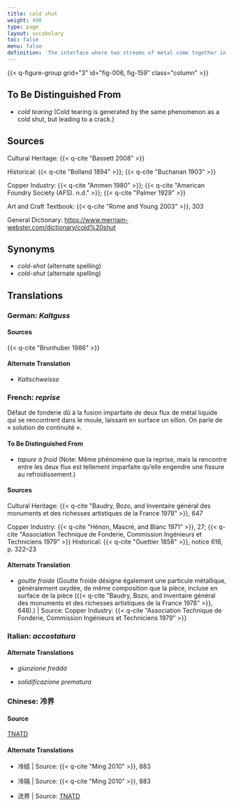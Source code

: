 ```yaml
---
title: cold shut
weight: 490
type: page
layout: vocabulary
toc: false
menu: false
definition: 'The interface where two streams of metal come together in the mold but do not fuse properly, often due to premature cooling of the metal in the mold. A cold shut may also describe a hole or void in a cast caused by premature cooling ({Rome and Young 2003}, 303). The cooled metal edges will be rounded in profile.'
---
```


{{< q-figure-group grid="3" id="fig-006, fig-159" class="column" >}}

## To Be Distinguished From

- *cold tearing* (Cold tearing is generated by the same phenomenon as a cold shut, but leading to a crack.)

## Sources

Cultural Heritage: {{< q-cite "Bassett 2008" >}}

Historical: {{< q-cite "Bolland 1894" >}}; {{< q-cite "Buchanan 1903" >}}

Copper Industry: {{< q-cite "Ammen 1980" >}}; {{< q-cite "American Foundry Society (AFS). n.d." >}}; {{< q-cite "Palmer 1929" >}}

Art and Craft Textbook: {{< q-cite "Rome and Young 2003" >}}, 303

General Dictionary: <https://www.merriam-webster.com/dictionary/cold%20shut>

## Synonyms

- *cold-shot* (alternate spelling)
- *cold-shut* (alternate spelling)

## Translations

<div class="accordion">

### **German**: *Kaltguss*

#### Sources

{{< q-cite "Brunhuber 1986" >}}

#### Alternate Translation

- *Kaltschweisse*

### **French**: *reprise*

Défaut de fonderie dû à la fusion imparfaite de deux flux de métal liquide qui se rencontrent dans le moule, laissant en surface un sillon. On parle de « solution de continuité ».

#### To Be Distinguished From

- *tapure à froid* (Note: Même phénomène que la reprise, mais la rencontre entre les deux flux est tellement imparfaite qu’elle engendre une fissure au refroidissement.)

#### Sources

Cultural Heritage: {{< q-cite "Baudry, Bozo, and Inventaire général des monuments et des richesses artistiques de la France 1978" >}}, 647

Copper Industry: {{< q-cite "Hénon, Mascré, and Blanc 1971" >}}, 27; {{< q-cite "Association Technique de Fonderie, Commission Ingénieurs et Techniciens 1979" >}}
Historical: {{< q-cite "Guettier 1858" >}}, notice 616, p. 322–23

#### Alternate Translation

- *goutte froide* (Goutte froide désigne également une particule métallique, généralement oxydée, de même composition que la pièce, incluse en surface de la pièce ({{< q-cite "Baudry, Bozo, and Inventaire général des monuments et des richesses artistiques de la France 1978" >}}, 648).) | Source: Copper Industry: {{< q-cite "Association Technique de Fonderie, Commission Ingénieurs et Techniciens 1979" >}}

### **Italian**: *accostatura*

#### Alternate Translations

- *giunzione fredda*

- *solidificazione prematura*

### **Chinese**: 冷界

#### Source

[TNATD](http://terms.naer.edu.tw/detail/627912/?index=1)

#### Alternate Translations

- 冷结 | Source: {{< q-cite "Ming 2010" >}}, 883

- 冷隔 | Source: {{< q-cite "Ming 2010" >}}, 883

- 流界 | Source: [TNATD](http://terms.naer.edu.tw/detail/627912/?index=1)

</div>
